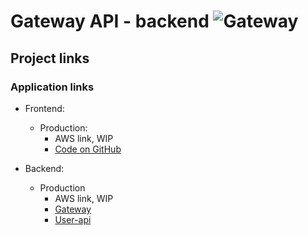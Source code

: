 # Gateway API - backend ![Gateway](https://github.com/Ohtu-KSDeitti/gateway/actions/workflows/main.yml/badge.svg)

## Project links

### Application links

- Frontend:

  - Production:
    - AWS link, WIP
    - [Code on GitHub](https://github.com/Ohtu-KSDeitti/frontend_ksd)

- Backend:
  - Production
    - AWS link, WIP
    - [Gateway](https://github.com/Ohtu-KSDeitti/gateway)
    - [User-api](https://github.com/Ohtu-KSDeitti/user-api)
